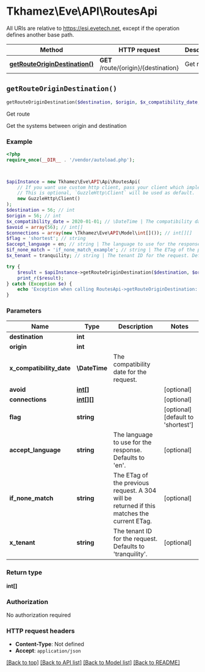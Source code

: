 # Tkhamez\Eve\API\RoutesApi

All URIs are relative to https://esi.evetech.net, except if the operation defines another base path.

| Method | HTTP request | Description |
| ------------- | ------------- | ------------- |
| [**getRouteOriginDestination()**](RoutesApi.md#getRouteOriginDestination) | **GET** /route/{origin}/{destination} | Get route |


## `getRouteOriginDestination()`

```php
getRouteOriginDestination($destination, $origin, $x_compatibility_date, $avoid, $connections, $flag, $accept_language, $if_none_match, $x_tenant): int[]
```

Get route

Get the systems between origin and destination

### Example

```php
<?php
require_once(__DIR__ . '/vendor/autoload.php');



$apiInstance = new Tkhamez\Eve\API\Api\RoutesApi(
    // If you want use custom http client, pass your client which implements `GuzzleHttp\ClientInterface`.
    // This is optional, `GuzzleHttp\Client` will be used as default.
    new GuzzleHttp\Client()
);
$destination = 56; // int
$origin = 56; // int
$x_compatibility_date = 2020-01-01; // \DateTime | The compatibility date for the request.
$avoid = array(56); // int[]
$connections = array(new \Tkhamez\Eve\API\Model\int[]()); // int[][]
$flag = 'shortest'; // string
$accept_language = en; // string | The language to use for the response. Defaults to 'en'.
$if_none_match = 'if_none_match_example'; // string | The ETag of the previous request. A 304 will be returned if this matches the current ETag.
$x_tenant = tranquility; // string | The tenant ID for the request. Defaults to 'tranquility'.

try {
    $result = $apiInstance->getRouteOriginDestination($destination, $origin, $x_compatibility_date, $avoid, $connections, $flag, $accept_language, $if_none_match, $x_tenant);
    print_r($result);
} catch (Exception $e) {
    echo 'Exception when calling RoutesApi->getRouteOriginDestination: ', $e->getMessage(), PHP_EOL;
}
```

### Parameters

| Name | Type | Description  | Notes |
| ------------- | ------------- | ------------- | ------------- |
| **destination** | **int**|  | |
| **origin** | **int**|  | |
| **x_compatibility_date** | **\DateTime**| The compatibility date for the request. | |
| **avoid** | [**int[]**](../Model/int.md)|  | [optional] |
| **connections** | [**int[][]**](../Model/int[].md)|  | [optional] |
| **flag** | **string**|  | [optional] [default to &#39;shortest&#39;] |
| **accept_language** | **string**| The language to use for the response. Defaults to &#39;en&#39;. | [optional] |
| **if_none_match** | **string**| The ETag of the previous request. A 304 will be returned if this matches the current ETag. | [optional] |
| **x_tenant** | **string**| The tenant ID for the request. Defaults to &#39;tranquility&#39;. | [optional] |

### Return type

**int[]**

### Authorization

No authorization required

### HTTP request headers

- **Content-Type**: Not defined
- **Accept**: `application/json`

[[Back to top]](#) [[Back to API list]](../../README.md#endpoints)
[[Back to Model list]](../../README.md#models)
[[Back to README]](../../README.md)

